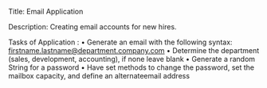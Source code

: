 Title: Email Application

Description: Creating email accounts for new hires.

Tasks of Application : 
•	Generate an email with the following syntax: firstname.lastname@department.company.com
•	Determine the department (sales, development, accounting), if none leave blank
•	Generate a random String for a password
•	Have set methods to change the password, set the mailbox capacity, and define an alternateemail address
